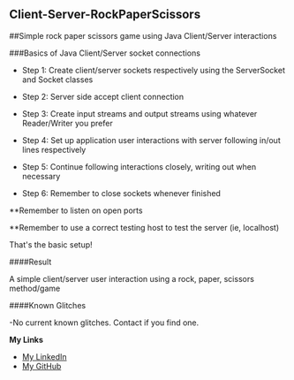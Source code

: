 ## Client-Server-RockPaperScissors
##Simple rock paper scissors game using Java Client/Server interactions

###Basics of Java Client/Server socket connections

- Step 1: Create client/server sockets respectively using the ServerSocket and Socket classes

- Step 2: Server side accept client connection

- Step 3: Create input streams and output streams using whatever Reader/Writer you prefer

- Step 4: Set up application user interactions with server following in/out lines respectively

- Step 5: Continue following interactions closely, writing out when necessary

- Step 6: Remember to close sockets whenever finished

**Remember to listen on open ports 

**Remember to use a correct testing host to test the server (ie, localhost)

That's the basic setup!

####Result

A simple client/server user interaction using a rock, paper, scissors method/game

####Known Glitches

-No current known glitches. Contact if you find one.

**My Links**

- [My LinkedIn](http://linkedin.com/in/dillonmabry)
- [My GitHub](https://github.com/dillonmabry/)


